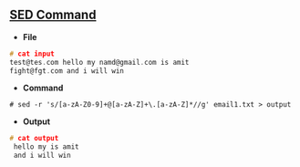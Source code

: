 ## [SED Command](amitkumar50/Code-examples/blob/master/System_Administration/Commands/SED/README.md)
- **File**
```c
# cat input
test@tes.com hello my namd@gmail.com is amit
fight@fgt.com and i will win
```
- **Command**
```
# sed -r 's/[a-zA-Z0-9]+@[a-zA-Z]+\.[a-zA-Z]*//g' email1.txt > output
```
- **Output**
```c
# cat output
 hello my is amit
 and i will win
``` 
